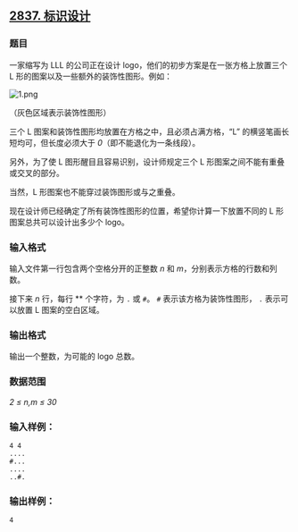 ## [2837. 标识设计](https://www.acwing.com/problem/content/2839/)

### 题目

一家缩写为 LLL 的公司正在设计 logo，他们的初步方案是在一张方格上放置三个 L 形的图案以及一些额外的装饰性图形。例如：

 ![1.png](https://cdn.acwing.com/media/article/image/2020/11/18/19_a1e9cace29-1.png)

（灰色区域表示装饰性图形）

三个 L 图案和装饰性图形均放置在方格之中，且必须占满方格，“L” 的横竖笔画长短均可，但长度必须大于 *0*（即不能退化为一条线段）。

另外，为了使 L 图形醒目且容易识别，设计师规定三个 L 形图案之间不能有重叠或交叉的部分。

当然，L 形图案也不能穿过装饰图形或与之重叠。

现在设计师已经确定了所有装饰性图形的位置，希望你计算一下放置不同的 L 形图案总共可以设计出多少个 logo。

### 输入格式

输入文件第一行包含两个空格分开的正整数 *n* 和 *m*，分别表示方格的行数和列数。

接下来 *n* 行，每行 ** 个字符，为 `.` 或 `#`。 `#` 表示该方格为装饰性图形， `.` 表示可以放置 L 图案的空白区域。

### 输出格式

输出一个整数，为可能的 logo 总数。

### 数据范围

*2 ≤ n,m ≤ 30*

### 输入样例：

```
4 4
....
#...
....
..#.
```

### 输出样例：

```
4
```
